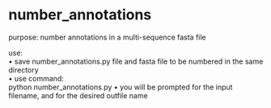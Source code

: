 # number_annotations

purpose: number annotations in a multi-sequence fasta file <br>

use:<br>
• save number_annotations.py file and fasta file to be numbered in the same directory<br>
• use command:<br>
python number_annotations.py
• you will be prompted for the input filename, and for the desired outfile name
